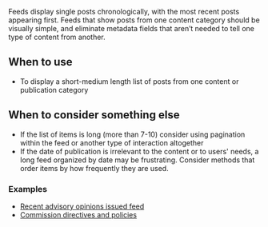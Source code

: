 Feeds display single posts chronologically, with the most recent posts appearing first. Feeds that show posts from one content category should be visually simple, and eliminate metadata fields that aren’t needed to tell one type of content from another.

## When to use
- To display a short-medium length list of posts from one content or publication category

## When to consider something else
- If the list of items is long (more than 7-10) consider using pagination within the feed or another type of interaction altogether
- If the date of publication is irrelevant to the content or to users' needs, a long feed organized by date may be frustrating. Consider methods that order items by how frequently they are used.

### Examples
- [Recent advisory opinions issued feed](https://www.fec.gov/data/legal/advisory-opinions/)
- [Commission directives and policies](https://www.fec.gov/about/leadership-and-structure/)
